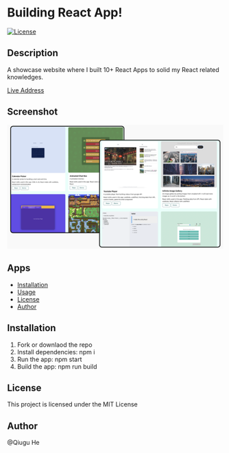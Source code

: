 # Building React App! 

[![License](https://img.shields.io/badge/license-MIT-blue.svg)](https://opensource.org/licenses/MIT)

## Description

A showcase website where I built 10+ React Apps to solid my React related knowledges. 

[Live Address](https://react-home-zeta.vercel.app/)

## Screenshot

![BuildReactApps](https://github.com/Qiugu-He/ReactHome/blob/master/public/Screenshoot.png)

## Apps

- [Installation](#installation)
- [Usage](#usage)
- [License](#license)
- [Author](#Author)

## Installation

1. Fork or downlaod the repo
2. Install dependencies: npm i
3. Run the app: npm start
4. Build the app: npm run build

## License

This project is licensed under the MIT License

## Author

@Qiugu He